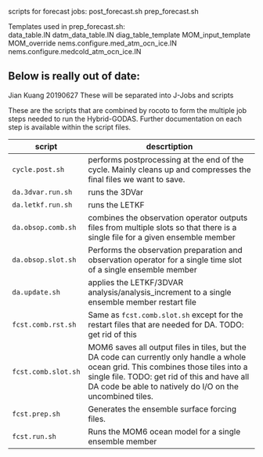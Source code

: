 
scripts for forecast jobs: 
post_forecast.sh
prep_forecast.sh

Templates used in prep_forecast.sh:  
data_table.IN
datm_data_table.IN
diag_table_template
MOM_input_template
MOM_override
nems.configure.med_atm_ocn_ice.IN
nems.configure.medcold_atm_ocn_ice.IN


Below is really out of date: 
----------------------

Jian Kuang 20190627
These will be separated into J-Jobs and scripts

These are the scripts that are combined by rocoto to form the multiple job steps needed to run the Hybrid-GODAS. Further documentation on each step is available within the script files.

| script                  | descrtiption |
| ------                  | -------------|
| `cycle.post.sh`     | performs postprocessing at the end of the cycle. Mainly cleans up and compresses the final files we want to save. |
| `da.3dvar.run.sh`   | runs the 3DVar |
| `da.letkf.run.sh`   | runs the LETKF |
| `da.obsop.comb.sh`  | combines the observation operator outputs files from multiple slots so that there is a single file for a given ensemble member |
| `da.obsop.slot.sh`  | Performs the observation preparation and observation operator for a single time slot of a single ensemble member |
| `da.update.sh`      | applies the LETKF/3DVAR analysis/analysis_increment to a single ensemble member restart file |
| `fcst.comb.rst.sh`  | Same as `fcst.comb.slot.sh` except for the restart files that are needed for DA. TODO: get rid of this |
| `fcst.comb.slot.sh` | MOM6 saves all output files in tiles, but the DA code can currently only handle a whole ocean grid. This combines those tiles into a single file. TODO: get rid of this and have all DA code be able to natively do I/O on the uncombined tiles. |
| `fcst.prep.sh`      | Generates the ensemble surface forcing files. |
| `fcst.run.sh`       | Runs the MOM6 ocean model for a single ensemble member |
